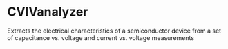 # CVIVanalyzer
Extracts the electrical characteristics of a semiconductor device from a set of capacitance vs. voltage and current vs. voltage measurements
